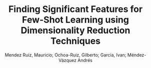 ---
paperId: 53
author: Mendez Ruiz, Mauricio; Ochoa-Ruiz, Gilberto; Garcia, Ivan; Méndez-Vázquez Andrés
title: Finding Significant Features for Few-Shot Learning using Dimensionality Reduction Techniques
pdf: --
poster: --
type: Poster
topic: Image Classification
category: Extended Abstract
link: --
conference: cvpr
year: 2021
tags: cvpr-2021-ea
---
